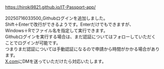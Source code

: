 https://hiroki9821.github.io/IT-Passport-app/<br><br>
20250716033500_Githubログインを追加しました。<br>
Shift＋Enterで改行ができるようです。Enterだけでもできますが、<br>
Windows＋Rでファイル名を指定して実行できます。<br>
Githubログインを実行する場合は、まだ認証についてはフォローしていただくことでログインが可能です。<br>
つまりまだ認証については手動認証になるので申請から時間がかかる場合があります。<br>
[X.com](https://x.com/hiroki9821)にDMを送っていただけたら対応いたします。<br>
